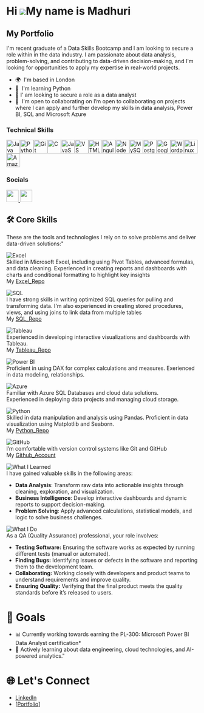 
# Hi ![](https://user-images.githubusercontent.com/18350557/176309783-0785949b-9127-417c-8b55-ab5a4333674e.gif)My name is Madhuri

My Portfolio
------------

I'm recent graduate of a Data Skills Bootcamp and I am looking to secure a role within in the data industry. I am passionate about data analysis, problem-solving, and contributing to data-driven decision-making, and I'm looking for opportunities to apply my expertise in real-world projects.

* 🌍  I'm based in London
* 🧠  I'm learning Python
* 👀  I' am looking to secure a role as a data analyst
* 🤝  I'm open to collaborating on I’m open to collaborating on projects where I can apply and further develop my skills in data analysis, Power BI, SQL and Microsoft Azure

### Technical Skills


<p align="left">
<a href="https://www.oracle.com/java/" target="_blank" rel="noreferrer"><img src="https://raw.githubusercontent.com/danielcranney/readme-generator/main/public/icons/skills/java-colored.svg" width="36" height="36" alt="Java" /></a><a href="https://www.python.org/" target="_blank" rel="noreferrer"><img src="https://raw.githubusercontent.com/danielcranney/readme-generator/main/public/icons/skills/python-colored.svg" width="36" height="36" alt="Python" /></a><a href="https://git-scm.com/" target="_blank" rel="noreferrer"><img src="https://raw.githubusercontent.com/danielcranney/readme-generator/main/public/icons/skills/git-colored.svg" width="36" height="36" alt="Git" /></a><a href="https://docs.microsoft.com/en-us/cpp/?view=msvc-170" target="_blank" rel="noreferrer"><img src="https://raw.githubusercontent.com/danielcranney/readme-generator/main/public/icons/skills/c-colored.svg" width="36" height="36" alt="C" /></a><a href="https://developer.mozilla.org/en-US/docs/Web/JavaScript" target="_blank" rel="noreferrer"><img src="https://raw.githubusercontent.com/danielcranney/readme-generator/main/public/icons/skills/javascript-colored.svg" width="36" height="36" alt="JavaScript" /></a><a href="https://code.visualstudio.com/" target="_blank" rel="noreferrer"><img src="https://raw.githubusercontent.com/danielcranney/readme-generator/main/public/icons/skills/visualstudiocode.svg" width="36" height="36" alt="VS Code" /></a><a href="https://developer.mozilla.org/en-US/docs/Glossary/HTML5" target="_blank" rel="noreferrer"><img src="https://raw.githubusercontent.com/danielcranney/readme-generator/main/public/icons/skills/html5-colored.svg" width="36" height="36" alt="HTML5" /></a><a href="https://angular.io/" target="_blank" rel="noreferrer"><img src="https://raw.githubusercontent.com/danielcranney/readme-generator/main/public/icons/skills/angularjs-colored.svg" width="36" height="36" alt="Angular" /></a><a href="https://nodejs.org/en/" target="_blank" rel="noreferrer"><img src="https://raw.githubusercontent.com/danielcranney/readme-generator/main/public/icons/skills/nodejs-colored.svg" width="36" height="36" alt="NodeJS" /></a><a href="https://www.mysql.com/" target="_blank" rel="noreferrer"><img src="https://raw.githubusercontent.com/danielcranney/readme-generator/main/public/icons/skills/mysql-colored.svg" width="36" height="36" alt="MySQL" /></a><a href="https://www.postgresql.org/" target="_blank" rel="noreferrer"><img src="https://raw.githubusercontent.com/danielcranney/readme-generator/main/public/icons/skills/postgresql-colored.svg" width="36" height="36" alt="PostgreSQL" /></a><a href="https://cloud.google.com/" target="_blank" rel="noreferrer"><img src="https://raw.githubusercontent.com/danielcranney/readme-generator/main/public/icons/skills/googlecloud-colored.svg" width="36" height="36" alt="Google Cloud" /></a><a href="https://wordpress.com" target="_blank" rel="noreferrer"><img src="https://raw.githubusercontent.com/danielcranney/readme-generator/main/public/icons/skills/wordpress-colored.svg" width="36" height="36" alt="Wordpress" /></a><a href="https://www.linux.org" target="_blank" rel="noreferrer"><img src="https://raw.githubusercontent.com/danielcranney/readme-generator/main/public/icons/skills/linux-colored.svg" width="36" height="36" alt="Linux" /></a><a href="https://aws.amazon.com" target="_blank" rel="noreferrer"><img src="https://raw.githubusercontent.com/danielcranney/readme-generator/main/public/icons/skills/aws-colored.svg" width="36" height="36" alt="Amazon Web Services" /></a>
</p>


### Socials

<p align="left"> <a href="https://www.github.com/MadhuriPortfolio" target="_blank" rel="noreferrer"> <picture> <source media="(prefers-color-scheme: dark)" srcset="https://raw.githubusercontent.com/danielcranney/readme-generator/main/public/icons/socials/github-dark.svg" /> <source media="(prefers-color-scheme: light)" srcset="https://raw.githubusercontent.com/danielcranney/readme-generator/main/public/icons/socials/github.svg" /> <img src="https://raw.githubusercontent.com/danielcranney/readme-generator/main/public/icons/socials/github.svg" width="32" height="32" /> </picture> </a> <a href="https://www.linkedin.com/in/madhuri-k-59619223" target="_blank" rel="noreferrer"> <picture> <source media="(prefers-color-scheme: dark)" srcset="https://raw.githubusercontent.com/danielcranney/readme-generator/main/public/icons/socials/linkedin-dark.svg" /> <source media="(prefers-color-scheme: light)" srcset="https://raw.githubusercontent.com/danielcranney/readme-generator/main/public/icons/socials/linkedin.svg" /> <img src="https://raw.githubusercontent.com/danielcranney/readme-generator/main/public/icons/socials/linkedin.svg" width="32" height="32" /> </picture> </a></p>


## 🛠️ Core Skills  
These are the tools and technologies I rely on to solve problems and deliver data-driven solutions:"

![Excel](https://img.shields.io/badge/Excel-%23339933.svg?style=for-the-badge&logo=microsoft-excel&logoColor=white)   
Skilled in Microsoft Excel, including using Pivot Tables, advanced formulas, and data cleaning. Experienced in creating reports and dashboards with charts and conditional formatting to highlight key insights    
My [Excel_Repo](https://github.com/MadhuriPortfolio/Excel-Repo.git)

![SQL](https://img.shields.io/badge/SQL-%2300A9E0.svg?style=for-the-badge&logo=mysql&logoColor=white)   
I have strong skills in writing optimized SQL queries for pulling and transforming data. I'm also experienced in creating stored procedures, views, and using joins to link data from multiple tables   
My [SQL_Repo](https://github.com/MadhuriPortfolio/SQL-Repo.git)

![Tableau](https://img.shields.io/badge/Tableau-%23E97627.svg?style=for-the-badge&logo=tableau&logoColor=white)   
Experienced in developing interactive visualizations and dashboards with Tableau.   
My [Tableau_Repo](https://github.com/MadhuriPortfolio/Tableau-Repo.git)  

![Power BI](https://img.shields.io/badge/Power%20BI-%23F2C811.svg?style=for-the-badge&logo=powerbi&logoColor=black)   
Proficient in using DAX for complex calculations and measures.
Exerienced in data modeling, relationships.  

![Azure](https://img.shields.io/badge/Azure-%230072C6.svg?style=for-the-badge&logo=microsoft-azure&logoColor=white)   
Familiar with Azure SQL Databases and cloud data solutions.   
Experienced in deploying data projects and managing cloud storage.  

![Python](https://img.shields.io/badge/Python-%2314354C.svg?style=for-the-badge&logo=python&logoColor=white)   
Skilled in data manipulation and analysis using Pandas.
Proficient in data visualization using Matplotlib and Seaborn.  
My [Python_Repo](https://github.com/MadhuriPortfolio/Python-Repo.git)  

![GitHub](https://img.shields.io/badge/GitHub-%23181717.svg?style=for-the-badge&logo=github&logoColor=white)   
I’m comfortable with version control systems like Git and GitHub   
My [Github_Account](https://github.com/MadhuriPortfolio)   

![What I Learned](https://img.shields.io/badge/What%20I%20Learned-%23F1C232.svg?style=for-the-badge&logo=book&logoColor=white)  
I have gained valuable skills in the following areas:
- **Data Analysis**: Transform raw data into actionable insights through cleaning, exploration, and visualization.  
- **Business Intelligence**: Develop interactive dashboards and dynamic reports to support decision-making.  
- **Problem Solving**: Apply advanced calculations, statistical models, and logic to solve business challenges.  

![What I Do](https://img.shields.io/badge/What%20I%20Do-%23008B8B.svg?style=for-the-badge&logo=rocket&logoColor=white)  
As a QA (Quality Assurance) professional, your role involves:
- **Testing Software:** Ensuring the software works as expected by running different tests (manual or automated).
- **Finding Bugs:** Identifying issues or defects in the software and reporting them to the development team. 
- **Collaborating:** Working closely with developers and product teams to understand requirements and improve quality.
- **Ensuring Quality:** Verifying that the final product meets the quality standards before it’s released to users.


# 🎯 Goals  
* 📊 Currently working towards earning the PL-300: Microsoft Power BI Data Analyst certification*
* 📝 Actively learning about data engineering, cloud technologies, and AI-powered analytics."


# 🌐 Let's Connect  
- [LinkedIn](https://www.linkedin.com/in/madhuri-k-596195223/) 
- [[Portfolio](https://sites.google.com/view/madhuriportfolio1/)]


 
